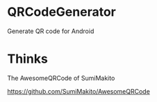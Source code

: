 # QRCodeGenerator
Generate QR code for Android

# Thinks
The AwesomeQRCode of SumiMakito

https://github.com/SumiMakito/AwesomeQRCode
